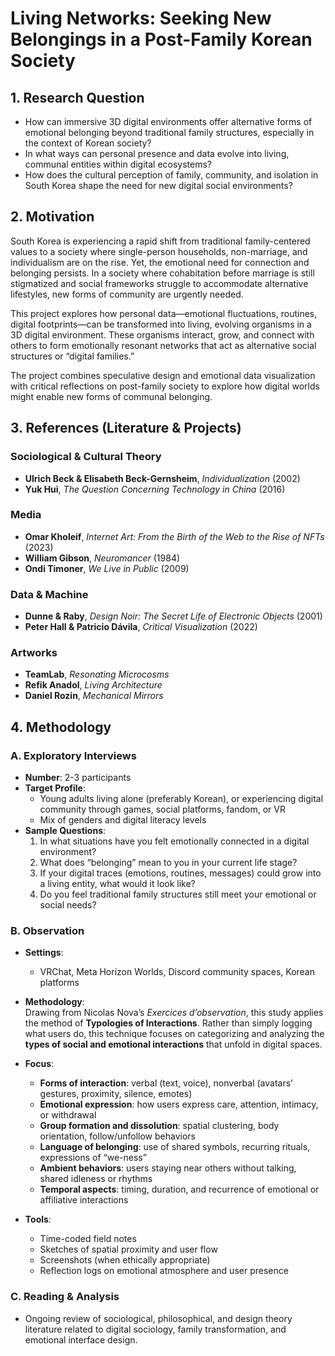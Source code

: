 # Living Networks: Seeking New Belongings in a Post-Family Korean Society

## 1. Research Question

- How can immersive 3D digital environments offer alternative forms of emotional belonging beyond traditional family structures, especially in the context of Korean society?
- In what ways can personal presence and data evolve into living, communal entities within digital ecosystems?
- How does the cultural perception of family, community, and isolation in South Korea shape the need for new digital social environments?

## 2. Motivation

South Korea is experiencing a rapid shift from traditional family-centered values to a society where single-person households, non-marriage, and individualism are on the rise. Yet, the emotional need for connection and belonging persists. In a society where cohabitation before marriage is still stigmatized and social frameworks struggle to accommodate alternative lifestyles, new forms of community are urgently needed.

This project explores how personal data—emotional fluctuations, routines, digital footprints—can be transformed into living, evolving organisms in a 3D digital environment. These organisms interact, grow, and connect with others to form emotionally resonant networks that act as alternative social structures or “digital families.”

The project combines speculative design and emotional data visualization with critical reflections on post-family society to explore how digital worlds might enable new forms of communal belonging.

## 3. References (Literature & Projects)

### Sociological & Cultural Theory

- **Ulrich Beck & Elisabeth Beck-Gernsheim**, _Individualization_ (2002)
- **Yuk Hui**, _The Question Concerning Technology in China_ (2016)

### Media

- **Omar Kholeif**, _Internet Art: From the Birth of the Web to the Rise of NFTs_ (2023)
- **William Gibson**, _Neuromancer_ (1984)
- **Ondi Timoner**, _We Live in Public_ (2009)

### Data & Machine

- **Dunne & Raby**, _Design Noir: The Secret Life of Electronic Objects_ (2001)
- **Peter Hall & Patricio Dávila**, _Critical Visualization_ (2022)

### Artworks

- **TeamLab**, _Resonating Microcosms_
- **Refik Anadol**, _Living Architecture_
- **Daniel Rozin**, _Mechanical Mirrors_

## 4. Methodology

### A. Exploratory Interviews

- **Number**: 2-3 participants
- **Target Profile**:
  - Young adults living alone (preferably Korean), or experiencing digital community through games, social platforms, fandom, or VR
  - Mix of genders and digital literacy levels
- **Sample Questions**:
  1. In what situations have you felt emotionally connected in a digital environment?
  2. What does “belonging” mean to you in your current life stage?
  3. If your digital traces (emotions, routines, messages) could grow into a living entity, what would it look like?
  4. Do you feel traditional family structures still meet your emotional or social needs?

### B. Observation

- **Settings**:

  - VRChat, Meta Horizon Worlds, Discord community spaces, Korean platforms

- **Methodology**:  
  Drawing from Nicolas Nova’s _Exercices d’observation_, this study applies the method of **Typologies of Interactions**. Rather than simply logging what users do, this technique focuses on categorizing and analyzing the **types of social and emotional interactions** that unfold in digital spaces.

- **Focus**:

  - **Forms of interaction**: verbal (text, voice), nonverbal (avatars’ gestures, proximity, silence, emotes)
  - **Emotional expression**: how users express care, attention, intimacy, or withdrawal
  - **Group formation and dissolution**: spatial clustering, body orientation, follow/unfollow behaviors
  - **Language of belonging**: use of shared symbols, recurring rituals, expressions of “we-ness”
  - **Ambient behaviors**: users staying near others without talking, shared idleness or rhythms
  - **Temporal aspects**: timing, duration, and recurrence of emotional or affiliative interactions

- **Tools**:
  - Time-coded field notes
  - Sketches of spatial proximity and user flow
  - Screenshots (when ethically appropriate)
  - Reflection logs on emotional atmosphere and user presence

### C. Reading & Analysis

- Ongoing review of sociological, philosophical, and design theory literature related to digital sociology, family transformation, and emotional interface design.
